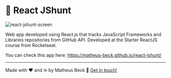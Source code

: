 # 📱 React JShunt

![react-jshunt-screen](https://i.imgur.com/pyycdiC.png)

Web app developed using React.js that tracks JavaScript Frameworks and Libraries repositories from GitHub API. Developed at the Starter ReactJS course from Rocketseat.

You can check this app here: https://matheus-beck.github.io/react-jshunt/

---

Made with ❤️ and ☕ by Matheus Beck :wave: [Get in touch!](https://www.linkedin.com/in/matheus-beck/)
